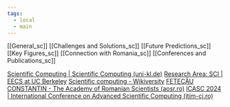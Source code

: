 ```yaml
---
tags:
  - local
  - main
---
```

[[General_sc]]
[[Challenges and Solutions_sc]]
[[Future Predictions_sc]]
[[Key Figures_sc]]
[[Connection with Romania_sc]]
[[Conferences and Publications_sc]]





[Scientific Computing | Scientific Computing (uni-kl.de)](https://www.scicomp.uni-kl.de/about/scientific-computing/)
[Research Area: SCI | EECS at UC Berkeley](https://www2.eecs.berkeley.edu/Research/Areas/SCI/)
[Scientific computing - Wikiversity](https://en.wikiversity.org/wiki/Scientific_computing)
[FETECĂU CONSTANTIN - The Academy of Romanian Scientists (aosr.ro)](https://www.aosr.ro/en/fetecau-constantin/)
[ICASC 2024 | International Conference on Advanced Scientific Computing (itim-cj.ro)](https://www.itim-cj.ro/icasc/)


